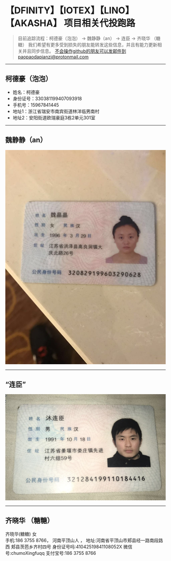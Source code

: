 # 【DFINITY】【IOTEX】【LINO】【AKASHA】 项目相关代投跑路
> 目前追踪流程：柯德豪（泡泡） -> 魏静静（an） -> 连臣 -> 齐晓华 （糖糖）
我们希望有更多受到损失的朋友能转发这些信息，并且有能力更新相关并且同步信息。
不会操作github的朋友可以发邮件到paopaodapianzi@protonmail.com

***

## 柯德豪（泡泡）
* 姓名：柯德豪
* 身份证号：330381199407093918
* 手机号：15967841445
* 地址1：浙江省瑞安市南宾街道林洋临男南村
* 地址2：安阳街道欧瑞豪庭3栋2单元301室

***

## 魏静静（an）
![](https://github.com/paopaodapianzi/ICO_paolu/blob/master/paopao.jpeg)

***

## “连臣”

![](https://github.com/paopaodapianzi/ICO_paolu/blob/master/an.jpeg)

***

## 齐晓华 （糖糖）
齐晓华‭(糖糖)  女  
手机:186 3755 8766，
河南平顶山人 ，
地址:河南省平顶山市郏县经一路南段路西 郏县茨芭乡齐村四号
身份证号吗:41042519841108052X
微信号:chumoXingfuqq
支付宝号:186 3755 8766
